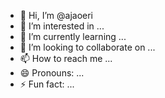 - 👋 Hi, I’m @ajaoeri
- 👀 I’m interested in ...
- 🌱 I’m currently learning ...
- 💞️ I’m looking to collaborate on ...
- 📫 How to reach me ...
- 😄 Pronouns: ...
- ⚡ Fun fact: ...

<!---
ajaoeri/ajaoeri is a ✨ special ✨ repository because its `README.md` (this file) appears on your GitHub profile.
You can click the Preview link to take a look at your changes.
--->
